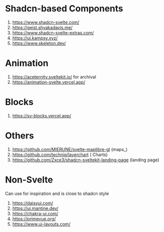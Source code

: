 # Shadcn-based Components
1. https://www.shadcn-svelte.com/ 
2. https://geist.shyakadavis.me/
3. https://www.shadcn-svelte-extras.com/
4. https://ui.kampsy.xyz/
5. https://www.skeleton.dev/
       
# Animation
1. https://aceternity.sveltekit.io/ for archival
2. https://animation-svelte.vercel.app/

# Blocks
1. https://sv-blocks.vercel.app/
   
# Others
1. https://github.com/MIERUNE/svelte-maplibre-gl (maps_)
2. https://github.com/techniq/layerchart ( Charts)
3. https://github.com/Zxce3/shadcn-sveltekit-landing-page (landing page)
   
# Non-Svelte
Can use for inspiration and is close to shadcn style
1. https://daisyui.com/
2. https://ui.mantine.dev/
3. https://chakra-ui.com/
4. https://primevue.org/
5. https://www.ui-layouts.com/
